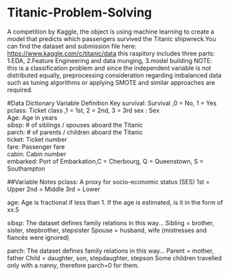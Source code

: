 # Titanic-Problem-Solving
A competition by Kaggle, the object is using machine learning to create a model that predicts which passengers survived the Titanic shipwreck.You can find the dataset and submission file here: https://www.kaggle.com/c/titanic/data
this raspitory includes three parts: 1.EDA, 2.Feature Engineering and data munging, 3.model building
NOTE: this is a classification problem and since the independent variable is not distributed equally, preprocessing consideration regarding imbalanced data such as tuning algorithms or applying SMOTE and similar approaches are required.

#Data Dictionary
Variable	Definition	    Key
survival:	Survival	    ,0 = No, 1 = Yes
pclass:	  Ticket class	,1 = 1st, 2 = 2nd, 3 = 3rd
sex	:     Sex	
Age:    	Age in years	
sibsp:   	# of siblings / spouses aboard the Titanic	
parch:  	# of parents / children aboard the Titanic	
ticket:  	Ticket number	
fare:   	Passenger fare	
cabin:  	Cabin number	
embarked:	Port of Embarkation,C = Cherbourg, Q = Queenstown, S = Southampton

##Variable Notes
pclass: A proxy for socio-economic status (SES)
1st = Upper
2nd = Middle
3rd = Lower

age: Age is fractional if less than 1. If the age is estimated, is it in the form of xx.5

sibsp: The dataset defines family relations in this way...
Sibling = brother, sister, stepbrother, stepsister
Spouse = husband, wife (mistresses and fiancés were ignored)

parch: The dataset defines family relations in this way...
Parent = mother, father
Child = daughter, son, stepdaughter, stepson
Some children travelled only with a nanny, therefore parch=0 for them.
